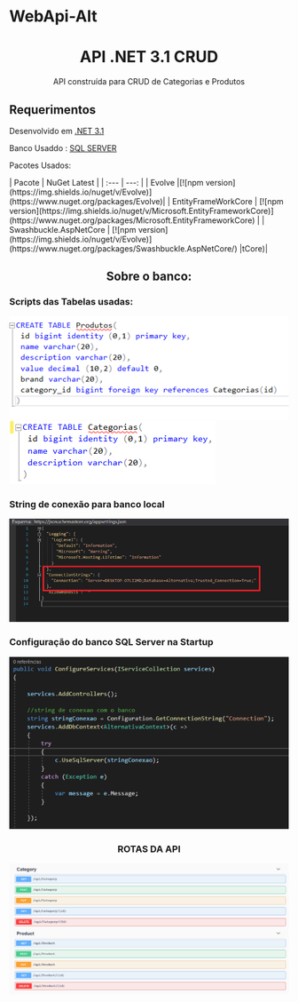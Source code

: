 # WebApi-Alt

<h1 align="center">API .NET 3.1  CRUD </h1>
<p align="center">API construída para CRUD de Categorias e Produtos</p>



<h2>Requerimentos</h2>

<p>Desenvolvido em <a href="https://dotnet.microsoft.com/download">.NET 3.1 </a>  </p>
<p>Banco Usaddo :  <a href="https://www.microsoft.com/pt-br/sql-server/sql-server-downloads">SQL SERVER</a></p>
<p>Pacotes Usados:</p>
| Pacote  | NuGet Latest |
| :---         |          ---: |
| Evolve   |[![npm version](https://img.shields.io/nuget/v/Evolve)](https://www.nuget.org/packages/Evolve)|
| EntityFrameWorkCore  | [![npm version](https://img.shields.io/nuget/v/Microsoft.EntityFrameworkCore)](https://www.nuget.org/packages/Microsoft.EntityFrameworkCore)   |
| Swashbuckle.AspNetCore  | [![npm version](https://img.shields.io/nuget/v/Evolve)](https://www.nuget.org/packages/Swashbuckle.AspNetCore/)   |tCore)|



<h2 align="center">Sobre o banco: </h2>

<h3>Scripts das Tabelas usadas:</h3>
<img alt="NextLevelWeek" title="#NextLevelWeek" src="https://github.com/evanzs/WebApi-Alt/blob/main/WebApiAlternativa/imgs/scriptProduto.png" />
 <img alt="NextLevelWeek" title="#NextLevelWeek" src="https://github.com/evanzs/WebApi-Alt/blob/main/WebApiAlternativa/imgs/scriptCategoria.png" />
 
 
<h3>String de conexão para banco local</h3>
 <img alt="NextLevelWeek" title="#NextLevelWeek" src="https://github.com/evanzs/WebApi-Alt/blob/main/WebApiAlternativa/imgs/stringCone.png" />
 
<h3>Configuração do banco SQL Server na Startup</h3>
  <img alt="NextLevelWeek" title="#NextLevelWeek" src="https://github.com/evanzs/WebApi-Alt/blob/main/WebApiAlternativa/imgs/startupCone.png" />


<h3 align="center">ROTAS DA API</h3>
 <img alt="NextLevelWeek" title="#NextLevelWeek" src="https://github.com/evanzs/WebApi-Alt/blob/main/WebApiAlternativa/imgs/Rotas.png" />   
